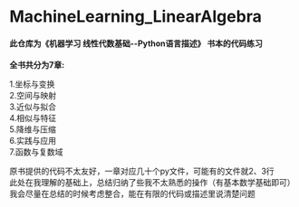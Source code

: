 # MachineLearning_LinearAlgebra
#### 此仓库为《机器学习 线性代数基础--Python语言描述》 书本的代码练习  
**全书共分为7章:**  
  
1.坐标与变换   
2.空间与映射  
3.近似与拟合  
4.相似与特征  
5.降维与压缩  
6.实践与应用  
7.函数与复数域  
  
原书提供的代码不太友好，一章对应几十个py文件，可能有的文件就2、3行  
此处在我理解的基础上，总结归纳了些我不太熟悉的操作（有基本数学基础即可）  
我会尽量在总结的时候考虑整合，能在有限的代码或描述里说清楚问题  
